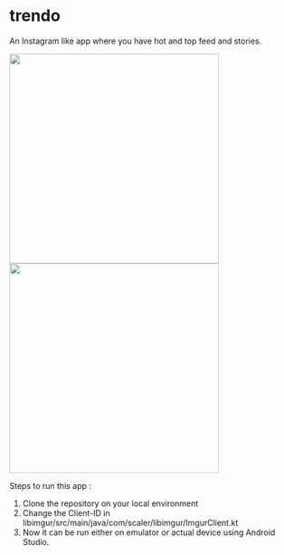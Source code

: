 # trendo
An Instagram like app where you have hot and top feed and stories.

<img src="https://user-images.githubusercontent.com/34179781/186185978-9d0e6aca-0459-4cda-841c-10630cf5b729.png" width="370"/> <img src="https://user-images.githubusercontent.com/34179781/186185833-59eb5629-6ed6-4567-bff0-6d93505eb161.png" width="370"/> 

Steps to run this app : 
1. Clone the repository on your local environment
2. Change the Client-ID in libimgur/src/main/java/com/scaler/libimgur/ImgurClient.kt
3. Now it can be run either on emulator or actual device using Android Studio.
